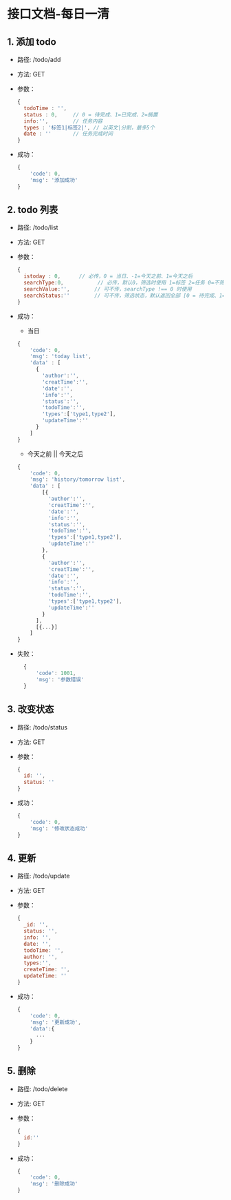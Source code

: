 # 接口文档-每日一清


## 1. 添加 todo

- 路径: /todo/add
- 方法: GET
- 参数：

  ```js
  {
    todoTime : '',
    status : 0,     // 0 = 待完成、1=已完成、2=搁置
    info:'',        // 任务内容
    types : '标签1|标签2|', // 以英文|分割，最多5个
    date : ''       // 任务完成时间
  }

  ```

- 成功：
  ```js
  {
      'code': 0,
      'msg': '添加成功'
  }
  ```

## 2. todo 列表

- 路径: /todo/list
- 方法: GET
- 参数：

  ```js
  {
    istoday : 0,      // 必传，0 = 当日、-1=今天之前、1=今天之后
    searchType:0,           // 必传，默认0，筛选时使用 1=标签 2=任务 0=不筛选
    searchValue:'',        // 可不传，searchType !== 0 时使用
    searchStatus:''        // 可不传，筛选状态，默认返回全部 [0 = 待完成、1=已完成、2=搁置]
  }

  ```

- 成功：

  - 当日

  ```js
  {
      'code': 0,
      'msg': 'today list',
      'data' : [
        {
          'author':'',
          'creatTime':'',
          'date':'',
          'info':'',
          'status':'',
          'todoTime':'',
          'types':['type1,type2'],
          'updateTime':''
        }
      ]
  }
  ```

  - 今天之前 || 今天之后

  ```js
  {
      'code': 0,
      'msg': 'history/tomorrow list',
      'data' : [
          [{
            'author':'',
            'creatTime':'',
            'date':'',
            'info':'',
            'status':'',
            'todoTime':'',
            'types':['type1,type2'],
            'updateTime':''
          },
          {
            'author':'',
            'creatTime':'',
            'date':'',
            'info':'',
            'status':'',
            'todoTime':'',
            'types':['type1,type2'],
            'updateTime':''
          }
        ],
        [{...}]
      ]
  }
  ```
- 失败：
  ```js
    {
        'code': 1001,
        'msg': '参数错误'
    }

  ```

## 3. 改变状态

- 路径: /todo/status
- 方法: GET
- 参数：

  ```js
  {
    id: '',
    status: ''
  }

  ```
- 成功：
  ```js
  {
      'code': 0,
      'msg': '修改状态成功'
  }
  ```

  
## 4. 更新

- 路径: /todo/update
- 方法: GET
- 参数：

  ```js
  {
    _id: '',
    status: '',
    info: '',
    date: '',
    todoTime: '',
    author: '',
    types:'',
    createTime: '',
    updateTime: ''
  }

  ```
- 成功：
  ```js
  {
      'code': 0,
      'msg': '更新成功',
      'data':{
        ...
      }
  }
  ```

## 5. 删除

- 路径: /todo/delete
- 方法: GET
- 参数：

  ```js
  {
    id:''
  }

  ```
- 成功：
  ```js
  {
      'code': 0,
      'msg': '删除成功'
  }
  ```
